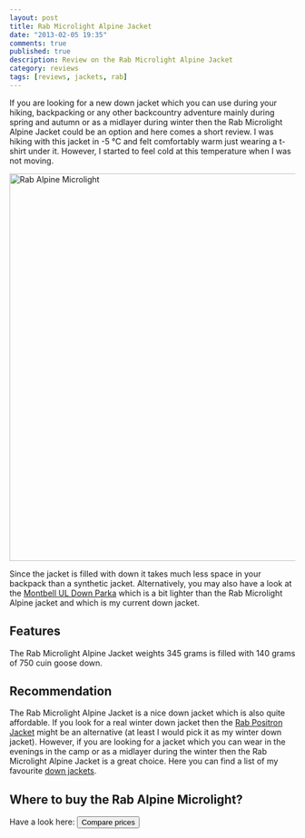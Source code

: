 ```yaml
---
layout: post
title: Rab Microlight Alpine Jacket
date: "2013-02-05 19:35"
comments: true
published: true
description: Review on the Rab Microlight Alpine Jacket
category: reviews
tags: [reviews, jackets, rab]
---
```


If you are looking for a new down jacket which you can use during your hiking, backpacking or any other backcountry adventure mainly during spring and autumn  or as a midlayer during winter then the Rab Microlight Alpine Jacket could be an option and here comes a short review. I was hiking with this jacket in -5 °C and felt comfortably warm just wearing a t-shirt under it. However, I started to feel cold at this temperature when I was not moving.

<a href="https://www.flickr.com/photos/90204224@N07/8373596834" title="Rab Alpine Microlight"><img src="https://farm9.staticflickr.com/8475/8373596834_f7923d2831_b.jpg" width="1024" height="683" alt="Rab Alpine Microlight"></a>
<!--more-->
Since the jacket is filled with down it takes much less space in your backpack than a synthetic jacket. Alternatively, you may also have a look at the <a href="http://hikeventures.com/gear-review-montbell-u-dot-l-down-parka" target="_self">Montbell UL Down Parka</a> which is a bit lighter than the Rab Microlight Alpine jacket and which is my current down jacket.

## Features
The Rab Microlight Alpine Jacket weights 345 grams is filled with 140 grams of 750 cuin goose down. 

## Recommendation
The Rab Microlight Alpine Jacket is a nice down jacket which is also quite affordable. If you look for a real winter down jacket then the <a href="http://amzn.to/1I4ao2P">Rab Positron Jacket</a> might be an alternative (at least I would pick it as my winter down jacket). However, if you are looking for a jacket which you can wear in the evenings in the camp or as a midlayer during the winter then the Rab Microlight Alpine Jacket is a great choice. Here you can find a list of my favourite <a href="http://www.hikeventures.com/best-down-jackets/">down jackets</a>.

## Where to buy the Rab Alpine Microlight?
Have a look here: <a href="http://www.hikeventures.com/deals/#Rab+Alpine+Microlight"><button class="btn btn-danger">Compare prices</button></a>
